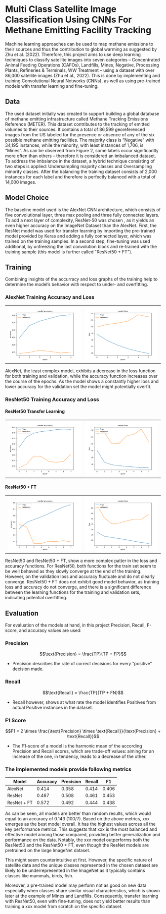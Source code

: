 # Multi Class Satellite Image Classification Using CNNs For Methane Emitting Facility Tracking

Machine learning approaches can be used to map methane emissions to their sources and thus the contribution to global warming as suggested by Zhu et al. (2022). Therefore, this project aims to use deep learning techniques to classify satellite images into seven categories – Concentrated Animal Feeding Operations (CAFOs), Landfills, Mines, Negative, Processing Plants, Refineries & Terminals, WW Treatment – using a dataset with over 86,000 satellite images (Zhu et al., 2022). This is done by implementing and training Convolutional Neural Networks (CNNs), as well as using pre-trained models with transfer learning and fine-tuning.

## Data 
The used dataset initially was created to support building a global database of methane emitting infrastructure called Methane Tracking Emissions Reference (METER). This dataset contributes to the tracking of emitted volumes to their sources. It contains a total of 86,599 georeferenced images from the US labeled for the presence or absence of any of the six possible methane emitting facilities. The majority class is “Negative” with 34,195 instances, while the minority, with least instances of 1,706, is “Mines”. As can be observed from Figure 2, some labels occur significantly more often than others – therefore it is considered an imbalanced dataset. To address the imbalance in the dataset, a hybrid technique consisting of two steps is applied: Undersampling majority classes and Oversampling minority classes. After the balancing the training dataset consists of 2,000 instances for each label and therefore is perfectly balanced with a total of 14,000 images.

## Model Choice
The baseline model used is the AlexNet CNN architecture, which consists of five convolutional layer, three max pooling and three fully connected layers. To add a next layer of complexity, ResNet-50 was chosen , as it yields an even higher accuracy on the ImageNet Dataset than the AlexNet. First, the ResNet model was used for transfer learning by importing the pre-trained model provided by Keras and adding a fully connected layer, which was trained on the training samples. In a second step, fine-tuning was used additional, by unfreezing the last convolution block and re-trained with the training sample (this model is further called "ResNet50 + FT"). 

## Training
Combining insights of the accurracy and loss graphs of the training help to determine the model’s behavior with respect to under- and overfitting. 
### AlexNet Training Accuracy and Loss

<table>
  <tr>
    <td><img src="_images/AlexNet_accuracy.png" alt="Accuracy" style="width: 400px;"/></td>
    <td><img src="_images/AlexNet_loss.png" alt="Loss" style="width: 400px;"/></td>
  </tr>
</table>

AlexNet, the least complex model, exhibits a decrease in the loss function for both training and validation, while the accuracy function increases over the course of the epochs. As the model shows a constantly higher loss and lower accuracy for the validation set the model might potentially overfit. 

### ResNet50 Training Accuracy and Loss 
#### ResNet50 Transfer Learning 

<table>
  <tr>
    <td><img src="_images/rn50_base_accuracy.png" alt="Accuracy" style="width: 400px;"/></td>
    <td><img src="_images/rn50_base_loss.png" alt="Loss" style="width: 400px;"/></td>
  </tr>
</table>

#### ResNet50 + FT

<table>
  <tr>
    <td><img src="_images/rn50_ft_accuracy.png" alt="Accuracy" style="width: 400px;"/></td>
    <td><img src="_images/rn50_ft_loss.png" alt="Loss" style="width: 400px;"/></td>
  </tr>
</table>



ResNet50 and ResNet50 + FT, show a more complex patter in the loss and accuracy functions. For ResNet50, both functions for the train set seem to be well behaved as they slowly converge at the end of the training. However, on the validation loss and accuracy fluctuate and do not clearly converge.
ResNet50 + FT does not exhibit good model behavior, as training loss and accuracy do not converge, and there is a significant difference between the learning functions for the training and validation sets, indicating potential overfitting.

## Evaluation
For evaluation of the models at hand, in this project Precision, Recall, F-score, and accuracy values are used:

### Precision
$$\text{Precision} = \frac{TP}{TP + FP}$$

- Precision describes the rate of correct decisions for every “positive” decision made.

### Recall
$$\text{Recall} = \frac{TP}{TP + FN}$$

- Recall however, shows at what rate the model identifies Positives from actual Positive instances in the dataset.


### F1 Score
$$F1 = 2 \times \frac{\text{Precision} \times \text{Recall}}{\text{Precision} + \text{Recall}}$$

- The F1-score of a model is the harmonic mean of the according Precision and Recall scores, which are trade-off values: aiming for an increase of the one, in tendency, leads to a decrease of the other.

### The implemented models provide following metrics

<div align="center">

| Model          | Accuracy | Precision | Recall | F1    |
|----------------|----------|-----------|--------|-------|
| AlexNet        | 0.414    | 0.358     | 0.414  | 0.406 |
| ResNet         | 0.467    | 0.508     | 0.461  | 0.453 |
| ResNet + FT    | 0.572    | 0.492     | 0.444  | 0.438 |

</div>

As can be seen, all models are better than random results, which would equal to an accuracy of 0.143 (100/7). Based on the above metrics, xxx emerges as the best model overall. It has the highest values across all the key performance metrics. This suggests that xxx is the most balanced and effective model among those compared, providing better generalization and performance on the data. Notably, the xxx model outperforms both the ResNet50 and the ResNet50 + FT, even though the ResNet models are pretrained on the large ImageNet dataset.

This might seem counterintuitive at first. However, the specific nature of satellite data and the unique classes represented in the chosen dataset are likely to be underrepresented in the ImageNet as it typically contains classes like mammals, birds, fish. 

Moreover, a pre-trained model may perform not as good on new data especially when classes share similar visual characteristics, which is shown later at the example of Mines and Landfills. Consequently, transfer learning with ResNet50, even with fine-tuning, does not yield better results than training a xxx model from scratch on the specific dataset.

